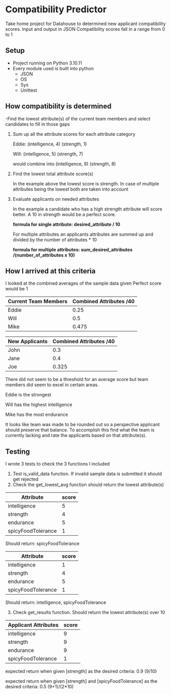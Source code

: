 


# Compatibility Predictor
Take home project for Datahouse to determined new applicant compatibility scores.
Input and output in JSON
Compatibility scores fall in a range from 0 to 1

## Setup
- Project running on Python 3.10.11
- Every module used is built into python
	- JSON
	- OS
	- Sys
	- Unittest

## How compatibility is determined
-Find the lowest attribute(s) of the current team members and select candidates to fill in those gaps

 1. Sum up all the attribute scores for each attribute category
    
	 Eddie: (intelligence, 4) (strength, 1)

	 Will: (intelligence, 5) (strength, 7)

	 would combine into (intelligence, 9) (strength, 8)
	 
3. Find the lowest total attribute score(s)
   
	In the example above the lowest score is strength.
	In case of multiple attributes being the lowest both are taken into account

5. Evaluate applicants on needed attributes
   
	In the example a candidate who has a high strength attribute will score better. A 10 in strength would be a 		perfect score.
	
    **formula for single attribute: desired_attribute / 10**
	
	For multiple attributes an applicants attributes are summed up and divided by the number of attributes * 10

	**formula for multiple attributes: sum_desired_attributes /(number_of_attributes x 10)**
		

## How I arrived at this criteria
I looked at the combined averages of the sample data given 
Perfect score would be 1

| Current Team Members |Combined Attributes /40 |
|--|--|
| Eddie | 0.25 |
| Will | 0.5 |
| Mike | 0.475 |

| New Applicants |Combined Attributes /40 |
|--|--|
| John | 0.3 |
| Jane | 0.4 |
| Joe | 0.325 |

There did not seem to be a threshold for an average score but team members did seem to excel in certain areas.

Eddie is the strongest

Will has the highest intelligence

Mike has the most endurance

It looks like team was made to be rounded out so a perspective applicant should preserve that balance.
To accomplish this find what the team is currently lacking and rate the applicants based on that attribute(s).

## Testing
I wrote 3 tests to check the 3 functions I included

1. Test is_valid_data function. If invalid sample data is submitted it should get rejected
2. Check the get_lowest_avg function should return the lowest attribute(s)

| Attribute|score |
|--|--|
| intelligence | 5 |
| strength | 4 |
| endurance | 5 |
| spicyFoodTolerance | 1 |
Should return: spicyFoodTolerance

| Attribute|score |
|--|--|
| intelligence | 1 |
| strength | 4 |
| endurance | 5 |
| spicyFoodTolerance | 1 |
Should return: intelligence, spicyFoodTolerance

3. Check get_results function. Should return the lowest attribute(s) over 10

| Applicant Attributes|score |
|--|--|
| intelligence | 9 |
| strength | 9 |
| endurance | 9 |
| spicyFoodTolerance | 1 |

expected return when given [strength] as the desired criteria: 0.9 (9/10)

expected return when given [strength] and [spicyFoodTolerance] as the desired criteria: 0.5 (9+1)/(2*10)
